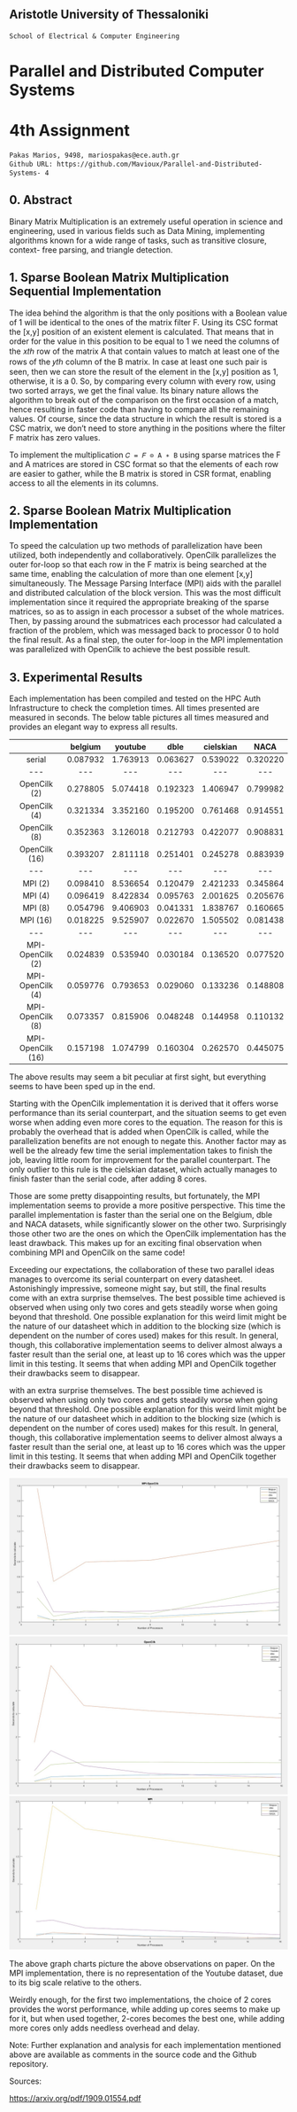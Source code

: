 ## Aristotle University of Thessaloniki

```
School of Electrical & Computer Engineering
```
# Parallel and Distributed Computer Systems

# 4th Assignment

```
Pakas Marios, 9498, mariospakas@ece.auth.gr
Github URL: https://github.com/Mavioux/Parallel-and-Distributed-Systems- 4
```
## 0. Abstract

Binary Matrix Multiplication is an extremely useful operation in science and engineering, used in various fields
such as Data Mining, implementing algorithms known for a wide range of tasks, such as transitive closure, context-
free parsing, and triangle detection.

## 1. Sparse Boolean Matrix Multiplication Sequential Implementation

The idea behind the algorithm is that the only positions with a Boolean value of 1 will be identical to the ones of
the matrix filter F. Using its CSC format the [x,y] position of an existent element is calculated. That means that in
order for the value in this position to be equal to 1 we need the columns of the 𝑥𝑡ℎ row of the matrix A that
contain values to match at least one of the rows of the 𝑦𝑡ℎ column of the B matrix. In case at least one such pair
is seen, then we can store the result of the element in the [x,y] position as 1, otherwise, it is a 0. So, by comparing
every column with every row, using two sorted arrays, we get the final value. Its binary nature allows the algorithm
to break out of the comparison on the first occasion of a match, hence resulting in faster code than having to
compare all the remaining values. Of course, since the data structure in which the result is stored is a CSC matrix,
we don’t need to store anything in the positions where the filter F matrix has zero values.

To implement the multiplication `𝐶 = 𝐹 ⊙ A ∗ B` using sparse matrices the F and A matrices are stored in CSC
format so that the elements of each row are easier to gather, while the B matrix is stored in CSR format, enabling
access to all the elements in its columns.

## 2. Sparse Boolean Matrix Multiplication Implementation

To speed the calculation up two methods of parallelization have been utilized, both independently and
collaboratively. OpenCilk parallelizes the outer for-loop so that each row in the F matrix is being searched at the
same time, enabling the calculation of more than one element [x,y] simultaneously. The Message Parsing Interface
(MPI) aids with the parallel and distributed calculation of the block version. This was the most difficult
implementation since it required the appropriate breaking of the sparse matrices, so as to assign in each processor
a subset of the whole matrices. Then, by passing around the submatrices each processor had calculated a fraction
of the problem, which was messaged back to processor 0 to hold the final result. As a final step, the outer for-loop
in the MPI implementation was parallelized with OpenCilk to achieve the best possible result.

## 3. Experimental Results


Each implementation has been compiled and tested on the HPC Auth Infrastructure to check the completion
times. All times presented are measured in seconds. The below table pictures all times measured and provides
an elegant way to express all results.

| | belgium | youtube | dble  | cielskian | NACA |
|:---:|:---:|:---:|:---:|:---:|:---:|
| serial | 0.087932 | 1.763913 | 0.063627 | 0.539022 | 0.320220 |
|---|---|---|---|---|---|
|OpenCilk (2)| 0.278805  | 5.074418 | 0.192323 | 1.406947 | 0.799982 |
|OpenCilk (4)| 0.321334 | 3.352160 | 0.195200 | 0.761468 | 0.914551 |
|OpenCilk (8)| 0.352363 | 3.126018 | 0.212793 | 0.422077 | 0.908831 |
|OpenCilk (16)| 0.393207 | 2.811118 | 0.251401 | 0.245278 | 0.883939 |
|---|---|---|---|---|---|
|MPI (2)| 0.098410  | 8.536654 | 0.120479 | 2.421233 | 0.345864 |
|MPI (4)| 0.096419 | 8.422834 | 0.095763 | 2.001625 | 0.205676 |
|MPI (8)| 0.054796 | 9.406903 | 0.041331 | 1.838767 | 0.160665 |
|MPI (16)| 0.018225 | 9.525907 | 0.022670 | 1.505502 | 0.081438 |
|---|---|---|---|---|---|
|MPI-OpenCilk (2)| 0.024839  | 0.535940 | 0.030184 | 0.136520 | 0.077520 |
|MPI-OpenCilk (4)| 0.059776 | 0.793653 | 0.029060 | 0.133236 | 0.148808 |
|MPI-OpenCilk (8)| 0.073357 | 0.815906 | 0.048248 | 0.144958 | 0.110132 |
|MPI-OpenCilk (16)| 0.157198 | 1.074799 | 0.160304 | 0.262570 | 0.445075 |

The above results may seem a bit peculiar at first sight, but everything seems to have been sped up in the end.

Starting with the OpenCilk implementation it is derived that it offers worse performance than its serial
counterpart, and the situation seems to get even worse when adding even more cores to the equation. The
reason for this is probably the overhead that is added when OpenCilk is called, while the parallelization
benefits are not enough to negate this. Another factor may as well be the already few time the serial
implementation takes to finish the job, leaving little room for improvement for the parallel counterpart. The
only outlier to this rule is the cielskian dataset, which actually manages to finish faster than the serial code, after
adding 8 cores.

Those are some pretty disappointing results, but fortunately, the MPI implementation seems to provide a more
positive perspective. This time the parallel implementation is faster than the serial one on the Belgium, dble and
NACA datasets, while significantly slower on the other two. Surprisingly those other two are the ones on which
the OpenCilk implementation has the least drawback. This makes up for an exciting final observation when
combining MPI and OpenCilk on the same code!

Exceeding our expectations, the collaboration of these two parallel ideas manages to overcome its serial
counterpart on every datasheet. Astonishingly impressive, someone might say, but still, the final results come 
with an extra surprise themselves. The best possible time achieved is observed when using only two cores and
gets steadily worse when going beyond that threshold. One possible explanation for this weird limit might be
the nature of our datasheet which in addition to the blocking size (which is dependent on the number of cores
used) makes for this result. In general, though, this collaborative implementation seems to deliver almost always
a faster result than the serial one, at least up to 16 cores which was the upper limit in this testing. It seems that
when adding MPI and OpenCilk together their drawbacks seem to disappear.


with an extra surprise themselves. The best possible time achieved is observed when using only two cores and
gets steadily worse when going beyond that threshold. One possible explanation for this weird limit might be
the nature of our datasheet which in addition to the blocking size (which is dependent on the number of cores
used) makes for this result. In general, though, this collaborative implementation seems to deliver almost always
a faster result than the serial one, at least up to 16 cores which was the upper limit in this testing. It seems that
when adding MPI and OpenCilk together their drawbacks seem to disappear.

![MPI-OpenCilk](https://github.com/Mavioux/Binary-Matrix-Multiplication-MPI-Cilk/blob/master/diagrams/mpi-opencilk.jpg)
![OpenCilk](https://github.com/Mavioux/Binary-Matrix-Multiplication-MPI-Cilk/blob/master/diagrams/opencilk.jpg)
![MPI](https://github.com/Mavioux/Binary-Matrix-Multiplication-MPI-Cilk/blob/master/diagrams/mpi.jpg)


The above graph charts picture the above observations on paper. On the MPI implementation, there is no
representation of the Youtube dataset, due to its big scale relative to the others.

Weirdly enough, for the first two implementations, the choice of 2 cores provides the worst performance, while
adding up cores seems to make up for it, but when used together, 2-cores becomes the best one, while adding
more cores only adds needless overhead and delay.

Note: Further explanation and analysis for each implementation mentioned above are available as comments in
the source code and the Github repository.

Sources:

https://arxiv.org/pdf/1909.01554.pdf
